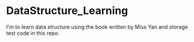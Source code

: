 # DataStructure_Learning
I'm to learn data structure using the book written by Miss Yan and storage test code in this repo. 
